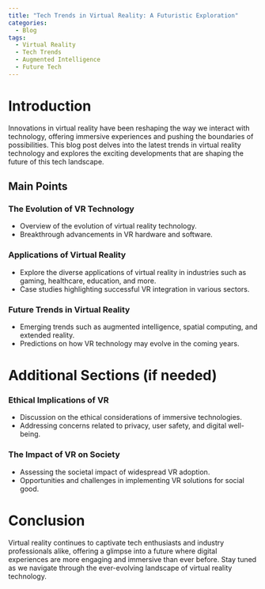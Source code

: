 ```yaml
---
title: "Tech Trends in Virtual Reality: A Futuristic Exploration"
categories:
  - Blog
tags:
  - Virtual Reality
  - Tech Trends
  - Augmented Intelligence
  - Future Tech
---
```


# Introduction
Innovations in virtual reality have been reshaping the way we interact with technology, offering immersive experiences and pushing the boundaries of possibilities. This blog post delves into the latest trends in virtual reality technology and explores the exciting developments that are shaping the future of this tech landscape.

## Main Points
### The Evolution of VR Technology
- Overview of the evolution of virtual reality technology.
- Breakthrough advancements in VR hardware and software.

### Applications of Virtual Reality
- Explore the diverse applications of virtual reality in industries such as gaming, healthcare, education, and more.
- Case studies highlighting successful VR integration in various sectors.

### Future Trends in Virtual Reality
- Emerging trends such as augmented intelligence, spatial computing, and extended reality.
- Predictions on how VR technology may evolve in the coming years.

# Additional Sections (if needed)
### Ethical Implications of VR
- Discussion on the ethical considerations of immersive technologies.
- Addressing concerns related to privacy, user safety, and digital well-being.

### The Impact of VR on Society
- Assessing the societal impact of widespread VR adoption.
- Opportunities and challenges in implementing VR solutions for social good.

# Conclusion
Virtual reality continues to captivate tech enthusiasts and industry professionals alike, offering a glimpse into a future where digital experiences are more engaging and immersive than ever before. Stay tuned as we navigate through the ever-evolving landscape of virtual reality technology.